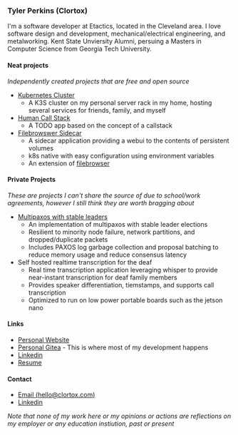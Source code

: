 ### Tyler Perkins (Clortox)

I'm a software developer at Etactics, located in the Cleveland area.
I love software design and development, mechanical/electrical engineering, and metalworking.
Kent State Unviersity Alumni, persuing a Masters in Computer Science from Georgia Tech University.

#### Neat projects

_Independently created projects that are free and open source_

- [Kubernetes Cluster](https://git.clortox.com/Infrastructure/Gluttony-Cluster)
  - A K3S cluster on my personal server rack in my home, hosting several services for friends, family, and myself
- [Human Call Stack](https://git.clortox.com/tyler/HumanCallStack)
  - A TODO app based on the concept of a callstack
- [Filebrowswer Sidecar](https://git.clortox.com/Infrastructure/Filebrowser)
  - A sidecar application providing a webui to the contents of persistent volumes
  - k8s native with easy configuration using environment variables
  - An extension of [filebrowser](https://filebrowser.org)

#### Private Projects

_These are projects I can't share the source of due to school/work agreements, however I still think they are worth bragging about_

- [Multipaxos with stable leaders](https://github.com/emichael/dslabs/tree/master/labs/lab3-paxos)
  - An implementation of multipaxos with stable leader elections
  - Resilient to minority node failure, network partitions, and dropped/duplicate packets
  - Includes PAXOS log garbage collection and proposal batching to reduce memory usage and reduce consensus latency
- Self hosted realtime transcription for the deaf
  - Real time transcription application leveraging whisper to provide near-instant transcription for deaf family members
  - Provides speaker differentiation, tiemstamps, and supports call transcription
  - Optimized to run on low power portable boards such as the jetson nano

#### Links

- [Personal Website](https://tylerperkins.xyz)
- [Personal Gitea](https://git.clortox.com) - This is where most of my development happens
- [Linkedin](https://www.linkedin.com/in/tyler-perkins-xyz/)
- [Resume](https://s3.clortox.com/static-assets/Resume.pdf)

#### Contact

- [Email (hello@clortox.com)](mailto:hello@clortox.com)
- [Linkedin](https://www.linkedin.com/in/tyler-perkins-xyz/)

*Note that none of my work here or my opinions or actions are reflections on my employer or any education instiution, past or present*
